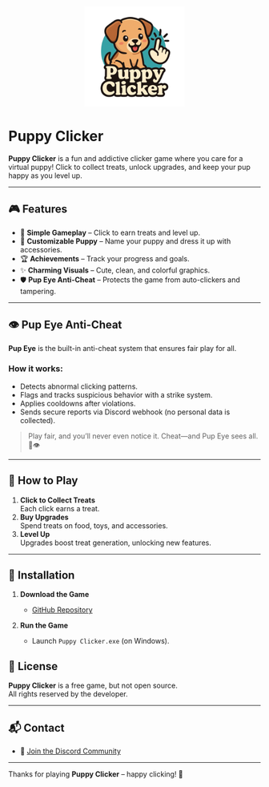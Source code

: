 <p align="center">
  <img src="https://github.com/HarleyTG-O/Puppy-Clicker/blob/main/Images/logo.png?raw=true" alt="Puppy Clicker Logo" width="200"/>
</p>

# Puppy Clicker

**Puppy Clicker** is a fun and addictive clicker game where you care for a virtual puppy! Click to collect treats, unlock upgrades, and keep your pup happy as you level up.

---

## 🎮 Features

- 🐾 **Simple Gameplay** – Click to earn treats and level up.
- 🎨 **Customizable Puppy** – Name your puppy and dress it up with accessories.
- 🏆 **Achievements** – Track your progress and goals.
- ✨ **Charming Visuals** – Cute, clean, and colorful graphics.
- 🛡️ **Pup Eye Anti-Cheat** – Protects the game from auto-clickers and tampering.

---

## 👁 Pup Eye Anti-Cheat

**Pup Eye** is the built-in anti-cheat system that ensures fair play for all.

### How it works:
- Detects abnormal clicking patterns.
- Flags and tracks suspicious behavior with a strike system.
- Applies cooldowns after violations.
- Sends secure reports via Discord webhook (no personal data is collected).

> Play fair, and you’ll never even notice it. Cheat—and Pup Eye sees all. 🐶👁️

---

## 🐶 How to Play

1. **Click to Collect Treats**  
   Each click earns a treat.
2. **Buy Upgrades**  
   Spend treats on food, toys, and accessories.
3. **Level Up**  
   Upgrades boost treat generation, unlocking new features.

---

## 💾 Installation

1. **Download the Game**  
   - [GitHub Repository]([https://github.com/HarleyTG-O/Puppy-Clicker/](https://github.com/HarleyTG-O/Puppy-Clicker/releases/latest))

2. **Run the Game**
   - Launch `Puppy Clicker.exe` (on Windows).


## 📜 License

**Puppy Clicker** is a free game, but not open source.  
All rights reserved by the developer.

---

## 📬 Contact

- 💬 [Join the Discord Community](https://discord.gg/4qzRe6UJTQ)

---

Thanks for playing **Puppy Clicker** – happy clicking! 🐾
